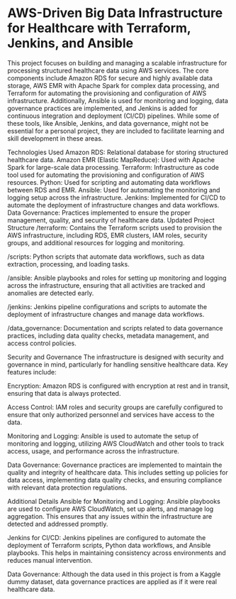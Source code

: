 # AWS-Driven Big Data Infrastructure for Healthcare with Terraform, Jenkins, and Ansible

This project focuses on building and managing a scalable infrastructure for processing structured healthcare data using AWS services. The core components include Amazon RDS for secure and highly available data storage, AWS EMR with Apache Spark for complex data processing, and Terraform for automating the provisioning and configuration of AWS infrastructure. Additionally, Ansible is used for monitoring and logging, data governance practices are implemented, and Jenkins is added for continuous integration and deployment (CI/CD) pipelines. While some of these tools, like Ansible, Jenkins, and data governance, might not be essential for a personal project, they are included to facilitate learning and skill development in these areas.

Technologies Used
Amazon RDS: Relational database for storing structured healthcare data.
Amazon EMR (Elastic MapReduce): Used with Apache Spark for large-scale data processing.
Terraform: Infrastructure as code tool used for automating the provisioning and configuration of AWS resources.
Python: Used for scripting and automating data workflows between RDS and EMR.
Ansible: Used for automating the monitoring and logging setup across the infrastructure.
Jenkins: Implemented for CI/CD to automate the deployment of infrastructure changes and data workflows.
Data Governance: Practices implemented to ensure the proper management, quality, and security of healthcare data.
Updated Project Structure
/terraform: Contains the Terraform scripts used to provision the AWS infrastructure, including RDS, EMR clusters, IAM roles, security groups, and additional resources for logging and monitoring.

/scripts: Python scripts that automate data workflows, such as data extraction, processing, and loading tasks.

/ansible: Ansible playbooks and roles for setting up monitoring and logging across the infrastructure, ensuring that all activities are tracked and anomalies are detected early.

/jenkins: Jenkins pipeline configurations and scripts to automate the deployment of infrastructure changes and manage data workflows.

/data_governance: Documentation and scripts related to data governance practices, including data quality checks, metadata management, and access control policies.

Security and Governance
The infrastructure is designed with security and governance in mind, particularly for handling sensitive healthcare data. Key features include:

Encryption: Amazon RDS is configured with encryption at rest and in transit, ensuring that data is always protected.

Access Control: IAM roles and security groups are carefully configured to ensure that only authorized personnel and services have access to the data.

Monitoring and Logging: Ansible is used to automate the setup of monitoring and logging, utilizing AWS CloudWatch and other tools to track access, usage, and performance across the infrastructure.

Data Governance: Governance practices are implemented to maintain the quality and integrity of healthcare data. This includes setting up policies for data access, implementing data quality checks, and ensuring compliance with relevant data protection regulations.

Additional Details
Ansible for Monitoring and Logging: Ansible playbooks are used to configure AWS CloudWatch, set up alerts, and manage log aggregation. This ensures that any issues within the infrastructure are detected and addressed promptly.

Jenkins for CI/CD: Jenkins pipelines are configured to automate the deployment of Terraform scripts, Python data workflows, and Ansible playbooks. This helps in maintaining consistency across environments and reduces manual intervention.

Data Governance: Although the data used in this project is from a Kaggle dummy dataset, data governance practices are applied as if it were real healthcare data.
